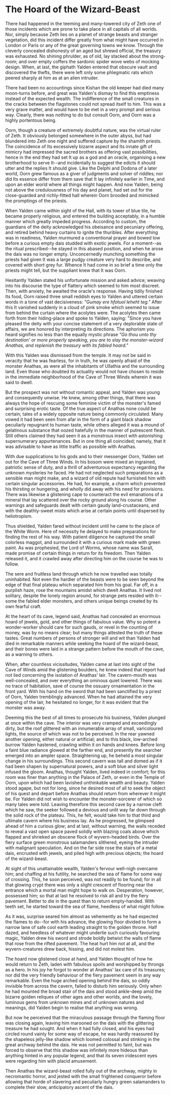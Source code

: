# The Hoard of the Wizard-Beast

There had happened in the teeming and many-towered city of Zeth one of those incidents which are
prone to take place in all capitals of all worlds. Nor, simply because Zeth lies on a planet of
strange beasts and stranger vegetation, did this incident differ greatly from what might have
occurred in London or Paris or any of the great governing towns we know. Through the cleverly
concealed dishonesty of an aged but shrewd official, the treasury was exhausted. No shining
phrulder, as of old, lay stacked about the strong-room; and over empty coffers the sardonic
spider wove webs of mocking design. When, at last, the giphath Yalden entered that obscure
vault and discovered the thefts, there were left only some phlegmatic rats which peered sharply at
him as at an alien intruder.

There had been no accountings since Kishan the old keeper had died many moon-turns
before, and great was Yalden's dismay to find this emptiness instead of the expected wealth.
The indifference of the small creatures in the cracks between the flagstones could not spread
itself to him. This was a very grave matter, and would have to be met in a very prompt and serious
way. Clearly, there was nothing to do but consult Oorn, and Oorn was a highly portentous
being.

Oorn, though a creature of extremely doubtful nature, was the virtual ruler of
Zeth. It obviously belonged somewhere in the outer abyss, but had blundered into Zeth one night and
suffered capture by the shamith priests. The coincidence of Its excessively bizarre aspect
and Its innate gift of mimicry had impressed the sacred brothers as offering vast possibilities,
hence in the end they had set It up as a god and an oracle, organising a new brotherhood to serve
It--and incidentally to suggest the edicts it should utter and the replies It should give.
Like the Delphi and Dodona of a later world, Oorn grew famous as a giver of judgments and solver of
riddles; nor did Its essence differ from them save that It lay infinitely earlier in Time, and upon
an elder world where all things might happen. And now Yalden, being not above the credulousness of
his day and planet, had set out for the close-guarded and richly-fitted hall wherein Oorn brooded
and mimicked the promptings of the priests.

When Yalden came within sight of the Hall, with its tower of blue tile, he became
properly religious, and entered the building acceptably, in a humble manner which greatly impeded
progress. According to custom, the guardians of the deity acknowledged his obeisance and pecuniary
offering, and retired behind heavy curtains to ignite the thuribles. After everything was in
readiness, Yalden murmured a conventional prayer and bowed low before a curious empty dais studded
with exotic jewels. For a moment--as the ritual prescribed--he stayed in this abased
position, and when he arose the dais was no longer empty. Unconcernedly munching something the
priests had given It was a large pudgy creature very hard to describe, and covered with short grey
fur. Whence It had come in so brief a time only the priests might tell, but the suppliant knew that
It was Oorn.

Hesitantly Yalden stated his unfortunate mission and asked advice; weaving into
his discourse the type of flattery which seemed to him most discreet. Then, with anxiety, he
awaited the oracle's response. Having tidily finished Its food, Oorn raised three small
reddish eyes to Yalden and uttered certain words in a tone of vast decisiveness: _"Gumay
ere hfotuol leheht teg."_ After this It vanished suddenly in a cloud of pink smoke which
seemed to issue from behind the curtain where the acolytes were. The acolytes then came forth from
their hiding-place and spoke to Yalden, saying: "Since you have pleased the deity with your
concise statement of a very deplorable state of affairs, we are honored by interpreting its
directions. The aphorism you heard signifies no less than the equally mystic phrase _"Go thou
unto thy destination' or more properly speaking, you are to slay the monster-wizard Anathas,
and replenish the treasury with its fabled hoard."_

With this Yalden was dismissed from the temple. It may not be said in veracity
that he was fearless, for in truth, he was openly afraid of the monster Anathas, as were all the
inhabitants of Ullathia and the surrounding land. Even those who doubted its actuality would not
have chosen to reside in the immediate neighborhood of the Cave of Three Winds wherein it was said
to dwell.

But the prospect was not without romantic appeal, and Yalden was young and
consequently unwise. He knew, among other things, that there was always the hope of rescuing some
feminine victim of the monster's famed and surprising erotic taste. Of the true aspect of
Anathas none could be certain; tales of a widely opposite nature being commonly circulated. Many
vowed it had been seen from afar in the form of a giant black shadow peculiarly repugnant to human
taste, while others alleged it was a mound of gelatinous substance that oozed hatefully in the
manner of putrescent flesh. Still others claimed they had seen it as a monstrous insect with
astonishing supernumerary appurtenances. But in one thing all coincided; namely, that it was
advisable to have as little traffic as possible with Anathas.

With due supplications to his gods and to their messenger Oorn, Yalden set out for
the Cave of Three Winds. In his bosom were mixed an ingrained, patriotic sense of duty, and a
thrill of adventurous expectancy regarding the unknown mysteries he faced. He had not neglected
such preparations as a sensible man might make, and a wizard of old repute had furnished him with
certain singular accessories. He had, for example, a charm which prevented his thirsting or
hungering, and wholly did away with his need for provisions. There was likewise a glistening cape
to counteract the evil emanations of a mineral that lay scattered over the rocky ground along his
course. Other warnings and safeguards dealt with certain gaudy land-crustaceans, and with the
deathly-sweet mists which arise at certain points until dispersed by heliotropism.

Thus shielded, Yalden fared without incident until he came to the place of the
White Worm. Here of necessity he delayed to make preparations for finding the rest of his way. With
patient diligence he captured the small colorless maggot, and surrounded it with a curious mark
made with green paint. As was prophesied, the Lord of Worms, whose name was Sarall, made promise
of certain things in return for its freedom. Then Yalden released it, and it crawled away after
directing him on the course he was to follow.

The sere and fruitless land through which he now travelled was totally
uninhabited. Not even the hardier of the beasts were to be seen beyond the edge of that final
plateau which separated him from his goal. Far off, in a purplish haze, rose the mountains amidst
which dwelt Anathas. It lived not solitary, despite the lonely region around, for strange pets
resided with it--some the fabled elder monsters, and others unique beings created by its own
fearful craft.

At the heart of its cave, legend said, Anathas had concealed an enormous hoard of
jewels, gold, and other things of fabulous value. Why so potent a wonder-worker should care for
such gauds, or revel in the counting of money, was by no means clear; but many things attested the
truth of these tastes. Great numbers of persons of stronger will and wit than Yalden had died in
remarkable manners while seeking the hoard of the wizard-beast, and their bones were laid in a
strange pattern before the mouth of the cave, as a warning to others.

When, after countless vicissitudes, Yalden came at last into sight of the Cave of
Winds amid the glistening boulders, he knew indeed that report had not lied concerning the
isolation of Anathas' lair. The cavern-mouth was well-concealed, and over everything an
ominous quiet lowered. There was no trace of habitation, save of course the ossuary ornamentation
in the front yard. With his hand on the sword that had been sanctified by a priest of Oorn, Yalden
tremblingly advanced. When he had attained the very opening of the lair, he hesitated no longer,
for it was evident that the monster was away.

Deeming this the best of all times to prosecute his business, Yalden plunged at
once within the cave. The interior was very cramped and exceedingly dirty, but the roof glittered
with an innumerable array of small, varicoloured lights, the source of which was not to be
perceived. In the rear yawned another opening, either natural or artificial; and to this black,
low-arched burrow Yalden hastened, crawling within it on hands and knees. Before long a faint blue
radiance glowed at the farther end, and presently the searcher emerged into an ampler space.
Straightening up, he beheld a most singular change in his surroundings. This second cavern was tall
and domed as if it had been shapen by supernatural powers, and a soft blue and silver light infused
the gloom. Anathas, thought Yalden, lived indeed in comfort; for this room was finer than anything
in the Palace of Zeth, or even in the Temple of Oorn, upon which had been lavished unthinkable
wealth and beauty. Yalden stood agape, but not for long, since he desired most of all to seek the
object of his quest and depart before Anathas should return from wherever it might be. For Yalden
did not wish to encounter the monster-sorcerer of which so many tales were told. Leaving therefore
this second cave by a narrow cleft which he saw, the seeker followed a devious and unlit way far
down through the solid rock of the plateau. This, he felt, would take him to that third and
ultimate cavern where his business lay. As he progressed, he glimpsed ahead of him a curious glow;
and at last, without warning, the walls receded to reveal a vast open space paved solidly with
blazing coals above which flapped and shrieked an obscene flock of wyvern-headed birds. Over the
fiery surface green monstrous salamanders slithered, eyeing the intruder with malignant
speculation. And on the far side rose the stairs of a metal dais, encrusted with jewels, and piled
high with precious objects; the hoard of the wizard-beast.

At sight of this unattainable wealth, Yalden's fervour well-nigh overcame
him; and chaffing at his futility, he searched the sea of flame for some way of crossing. This, he
soon perceived, was not readily to be found; for in all that glowing crypt there was only a slight
crescent of flooring near the entrance which a mortal man might hope to walk on. Desperation,
however, possessed him; so that at last he resolved to risk all and try the fiery pavement. Better
to die in the quest than to return empty-handed. With teeth set, he started toward the sea of
flame, heedless of what might follow.

As it was, surprise seared him almost as vehemently as he had expected the flames
to do--for with his advance, the glowing floor divided to form a narrow lane of safe cool
earth leading straight to the golden throne. Half dazed, and heedless of whatever might underlie
such curiously favouring magic, Yalden drew his sword and strode boldly betwixt the walls of flame
that rose from the rifted pavement. The heat hurt him not at all, and the wyvern-creatures drew
back, hissing, and did not molest him.

The hoard now glistened close at hand, and Yalden thought of how he would return
to Zeth, laden with fabulous spoils and worshipped by throngs as a hero. In his joy he forgot to
wonder at Anathas' lax care of its treasures; nor did the very friendly behaviour of the
fiery pavement seem in any way remarkable. Even the huge arched opening behind the dais, so oddly
invisible from across the cavern, failed to disturb him seriously. Only when he had mounted the broad
stair of the dais and stood ankle-deep amid the bizarre golden reliques of other ages and other
worlds, and the lovely, luminous gems from unknown mines and of unknown natures and meanings, did
Yalden begin to realise that anything was wrong.

But now he perceived that the miraculous passage through the flaming floor was
closing again, leaving him marooned on the dais with the glittering treasure he had sought. And
when it had fully closed, and his eyes had circled round vainly for some way of escape, he was
hardly reassured by the shapeless jelly-like shadow which loomed colossal and stinking in the great
archway behind the dais. He was not permitted to faint, but was forced to observe that this shadow
was infinitely more hideous than anything hinted in any popular legend, and that its seven
iridescent eyes were regarding him with placid amusement.

Then Anathas the wizard-beast rolled fully out of the archway, mighty in
necromantic horror, and jested with the small frightened conqueror before allowing that horde of
slavering and peculiarly hungry green salamanders to complete their slow, anticipatory ascent of
the dais.
